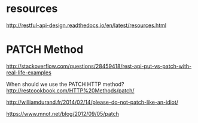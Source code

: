 
# resources
http://restful-api-design.readthedocs.io/en/latest/resources.html


# PATCH Method
http://stackoverflow.com/questions/28459418/rest-api-put-vs-patch-with-real-life-examples

When should we use the PATCH HTTP method? http://restcookbook.com/HTTP%20Methods/patch/

http://williamdurand.fr/2014/02/14/please-do-not-patch-like-an-idiot/

https://www.mnot.net/blog/2012/09/05/patch

